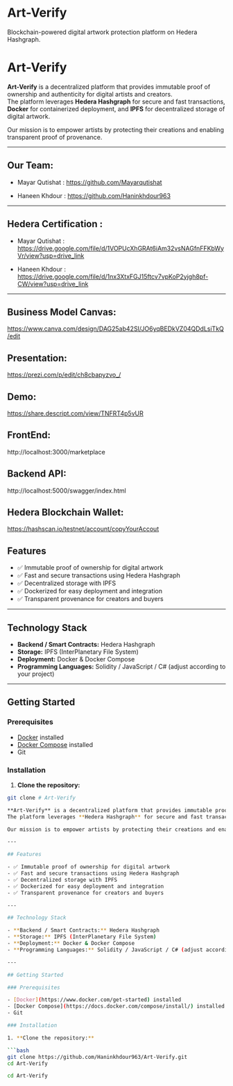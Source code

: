 # Art-Verify
Blockchain-powered digital artwork protection platform on Hedera Hashgraph.

# Art-Verify

**Art-Verify** is a decentralized platform that provides immutable proof of ownership and authenticity for digital artists and creators.  
The platform leverages **Hedera Hashgraph** for secure and fast transactions, **Docker** for containerized deployment, and **IPFS** for decentralized storage of digital artwork.  

Our mission is to empower artists by protecting their creations and enabling transparent proof of provenance.


---
## Our Team: 

- Mayar Qutishat : https://github.com/Mayarqutishat


- Haneen Khdour : https://github.com/Haninkhdour963
---

## Hedera Certification :

- Mayar Qutishat : https://drive.google.com/file/d/1VOPUcXhGRAt6iAm32vsNAGfnFFKbWyVr/view?usp=drive_link


- Haneen Khdour : https://drive.google.com/file/d/1nx3XtxFGJ15ftcv7vpKoP2yjgh8pf-CW/view?usp=drive_link
---

## Business Model Canvas:
https://www.canva.com/design/DAG25ab42SI/JO6yqBEDkVZ04QDdLsiTkQ/edit
## Presentation: 
https://prezi.com/p/edit/ch8cbapyzvo_/
## Demo:
https://share.descript.com/view/TNFRT4p5vUR

## FrontEnd: 
http://localhost:3000/marketplace
## Backend API:
http://localhost:5000/swagger/index.html
## Hedera Blockchain Wallet:
https://hashscan.io/testnet/account/copyYourAccout





## Features

- ✅ Immutable proof of ownership for digital artwork
- ✅ Fast and secure transactions using Hedera Hashgraph
- ✅ Decentralized storage with IPFS
- ✅ Dockerized for easy deployment and integration
- ✅ Transparent provenance for creators and buyers

---

## Technology Stack

- **Backend / Smart Contracts:** Hedera Hashgraph  
- **Storage:** IPFS (InterPlanetary File System)  
- **Deployment:** Docker & Docker Compose  
- **Programming Languages:** Solidity / JavaScript / C# (adjust according to your project)

---

## Getting Started

### Prerequisites

- [Docker](https://www.docker.com/get-started) installed
- [Docker Compose](https://docs.docker.com/compose/install/) installed
- Git

### Installation

1. **Clone the repository:**

```bash
git clone # Art-Verify

**Art-Verify** is a decentralized platform that provides immutable proof of ownership and authenticity for digital artists and creators.  
The platform leverages **Hedera Hashgraph** for secure and fast transactions, **Docker** for containerized deployment, and **IPFS** for decentralized storage of digital artwork.  

Our mission is to empower artists by protecting their creations and enabling transparent proof of provenance.

---

## Features

- ✅ Immutable proof of ownership for digital artwork
- ✅ Fast and secure transactions using Hedera Hashgraph
- ✅ Decentralized storage with IPFS
- ✅ Dockerized for easy deployment and integration
- ✅ Transparent provenance for creators and buyers

---

## Technology Stack

- **Backend / Smart Contracts:** Hedera Hashgraph  
- **Storage:** IPFS (InterPlanetary File System)  
- **Deployment:** Docker & Docker Compose  
- **Programming Languages:** Solidity / JavaScript / C# (adjust according to your project)

---

## Getting Started

### Prerequisites

- [Docker](https://www.docker.com/get-started) installed
- [Docker Compose](https://docs.docker.com/compose/install/) installed
- Git

### Installation

1. **Clone the repository:**

```bash
git clone https://github.com/Haninkhdour963/Art-Verify.git
cd Art-Verify

cd Art-Verify

